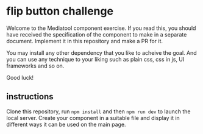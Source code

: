 # flip button challenge

Welcome to the Mediatool component exercise. If you read this, you should have
received the specification of the component to make in a separate document.
Implement it in this repository and make a PR for it.

You may install any other dependency that you like to acheive the goal. And you
can use any technique to your liking such as plain css, css in js, UI
frameworks and so on.

Good luck!

## instructions

Clone this repository, run `npm install` and then `npm run dev` to launch the
local server. Create your component in a suitable file and display it in
different ways it can be used on the main page.

